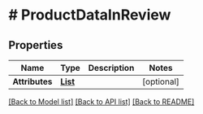 # # ProductDataInReview


## Properties 


Name | Type | Description | Notes
------------ | ------------- | ------------- | -------------
**Attributes**| [**List<ProductAttributeInReview>**](ProductAttributeInReview.md) |   | [optional]


[[Back to Model list]](../../README.md#models) [[Back to API list]](../../README.md#endpoints) [[Back to README]](../../README.md)

